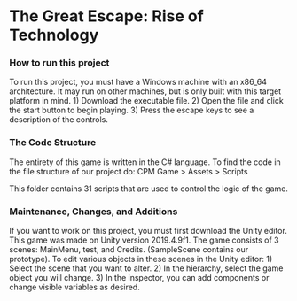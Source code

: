 <h1>The Great Escape: Rise of Technology</h1>  

<h3>How to run this project</h3>
  To run this project, you must have a Windows machine with an x86_64 architecture.   
  It may run on other machines, but is only built with this target platform in mind.  
    1) Download the executable file.  
    2) Open the file and click the start button to begin playing.  
    3) Press the escape keys to see a description of the controls.   

<h3>The Code Structure</h3>  
  The entirety of this game is written in the C# language.   
  To find the code in the file structure of our project do:  
    CPM Game > Assets > Scripts  
  
  This folder contains 31 scripts that are used to control the logic of the game.   
  
<h3>Maintenance, Changes, and Additions</h3>  
  If you want to work on this project, you must first download the Unity editor.  
  This game was made on Unity version 2019.4.9f1.  
  The game consists of 3 scenes: MainMenu, test, and Credits. (SampleScene contains our prototype).  
  To edit various objects in these scenes in the Unity editor:  
    1) Select the scene that you want to alter.  
    2) In the hierarchy, select the game object you will change.  
    3) In the inspector, you can add components or change visible variables as desired.  
